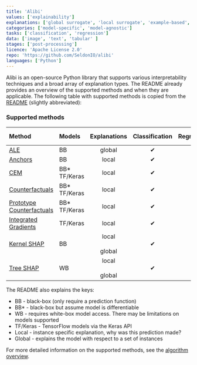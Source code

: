 ```yaml
---
title: 'Alibi'
values: ['explainability']
explanations: ['global surrogate', 'local surrogate', 'example-based', 'Shapley value', 'anchor', 'contrastive', 'counterfactual', 'ALE', 'gradient-based']
categories: ['model-specific', 'model-agnostic']
tasks: ['classification', 'regression']
data: ['image', 'text', 'tabular' ]
stages: ['post-processing']
licence: 'Apache License 2.0'
repo: 'https://github.com/SeldonIO/alibi'
languages: ['Python']
---
```


Alibi is an open-source Python library that supports various interpretability techniques and a broad array of explanation types. 
The README already provides an overview of the supported methods and when they are applicable. 
The following table with supported methods is copied from the [README](https://github.com/SeldonIO/alibi/blob/master/README.md) (slightly abbreviated):

### Supported methods

|Method|Models|Explanations|Classification|Regression|Tabular|Text|Images|Categorical features|
|:---|:---|:---:|:---:|:---:|:---:|:---:|:---:|:---:|
|[ALE](https://docs.seldon.io/projects/alibi/en/latest/methods/ALE.html)|BB|global|✔|✔|✔| | | |
|[Anchors](https://docs.seldon.io/projects/alibi/en/latest/methods/Anchors.html)|BB|local|✔| |✔|✔|✔|✔|
|[CEM](https://docs.seldon.io/projects/alibi/en/latest/methods/CEM.html)|BB* TF/Keras|local|✔| |✔| |✔| 
|[Counterfactuals](https://docs.seldon.io/projects/alibi/en/latest/methods/CF.html)|BB* TF/Keras|local|✔| |✔| |✔| |
|[Prototype Counterfactuals](https://docs.seldon.io/projects/alibi/en/latest/methods/CFProto.html)|BB* TF/Keras|local|✔| |✔| |✔|✔|
|[Integrated Gradients](https://docs.seldon.io/projects/alibi/en/latest/methods/IntegratedGradients.html)|TF/Keras|local|✔|✔|✔|✔|✔|✔|
|[Kernel SHAP](https://docs.seldon.io/projects/alibi/en/latest/methods/KernelSHAP.html)|BB|local <br></br>global|✔|✔|✔| | |✔|
|[Tree SHAP](https://docs.seldon.io/projects/alibi/en/latest/methods/TreeSHAP.html)|WB|local <br></br>global|✔|✔|✔| | |✔|

The README also explains the keys:

- BB - black-box (only require a prediction function)
- BB* - black-box but assume model is differentiable
- WB - requires white-box model access. There may be limitations on models supported
- TF/Keras - TensorFlow models via the Keras API
- Local - instance specific explanation, why was this prediction made?
- Global - explains the model with respect to a set of instances

For more detailed information on the supported methods, see the [algorithm overview](https://docs.seldon.io/projects/alibi/en/latest/overview/algorithms.html).
